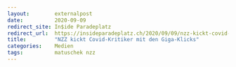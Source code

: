 ```yaml
---
layout:        externalpost
date:          2020-09-09
redirect_site: In$ide Paradeplatz
redirect_url:  https://insideparadeplatz.ch/2020/09/09/nzz-kickt-covid-kritiker-mit-giga-klickzahlen/
title:         "NZZ kickt Covid-Kritiker mit den Giga-Klicks"
categories:    Medien
tags:          matuschek nzz
---
```

